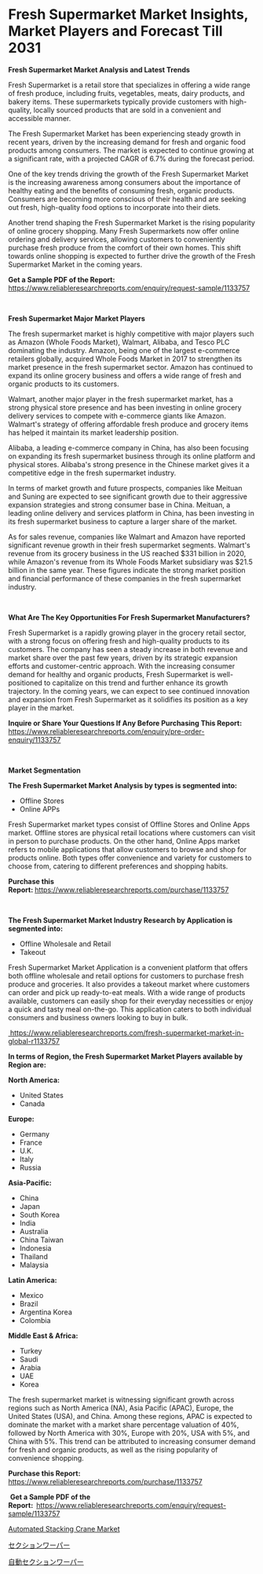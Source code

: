 <p><h1>Fresh Supermarket Market Insights, Market Players and Forecast Till 2031</h1></p><p><strong>Fresh Supermarket Market Analysis and Latest Trends</strong></p>
<p><p>Fresh Supermarket is a retail store that specializes in offering a wide range of fresh produce, including fruits, vegetables, meats, dairy products, and bakery items. These supermarkets typically provide customers with high-quality, locally sourced products that are sold in a convenient and accessible manner.</p><p>The Fresh Supermarket Market has been experiencing steady growth in recent years, driven by the increasing demand for fresh and organic food products among consumers. The market is expected to continue growing at a significant rate, with a projected CAGR of 6.7% during the forecast period.</p><p>One of the key trends driving the growth of the Fresh Supermarket Market is the increasing awareness among consumers about the importance of healthy eating and the benefits of consuming fresh, organic products. Consumers are becoming more conscious of their health and are seeking out fresh, high-quality food options to incorporate into their diets.</p><p>Another trend shaping the Fresh Supermarket Market is the rising popularity of online grocery shopping. Many Fresh Supermarkets now offer online ordering and delivery services, allowing customers to conveniently purchase fresh produce from the comfort of their own homes. This shift towards online shopping is expected to further drive the growth of the Fresh Supermarket Market in the coming years.</p></p>
<p><strong>Get a Sample PDF of the Report:&nbsp;</strong> <a href="https://www.reliableresearchreports.com/enquiry/request-sample/1133757">https://www.reliableresearchreports.com/enquiry/request-sample/1133757</a></p>
<p>&nbsp;</p>
<p><strong>Fresh Supermarket Major Market Players</strong></p>
<p><p>The fresh supermarket market is highly competitive with major players such as Amazon (Whole Foods Market), Walmart, Alibaba, and Tesco PLC dominating the industry. Amazon, being one of the largest e-commerce retailers globally, acquired Whole Foods Market in 2017 to strengthen its market presence in the fresh supermarket sector. Amazon has continued to expand its online grocery business and offers a wide range of fresh and organic products to its customers.</p><p>Walmart, another major player in the fresh supermarket market, has a strong physical store presence and has been investing in online grocery delivery services to compete with e-commerce giants like Amazon. Walmart's strategy of offering affordable fresh produce and grocery items has helped it maintain its market leadership position.</p><p>Alibaba, a leading e-commerce company in China, has also been focusing on expanding its fresh supermarket business through its online platform and physical stores. Alibaba's strong presence in the Chinese market gives it a competitive edge in the fresh supermarket industry.</p><p>In terms of market growth and future prospects, companies like Meituan and Suning are expected to see significant growth due to their aggressive expansion strategies and strong consumer base in China. Meituan, a leading online delivery and services platform in China, has been investing in its fresh supermarket business to capture a larger share of the market.</p><p>As for sales revenue, companies like Walmart and Amazon have reported significant revenue growth in their fresh supermarket segments. Walmart's revenue from its grocery business in the US reached $331 billion in 2020, while Amazon's revenue from its Whole Foods Market subsidiary was $21.5 billion in the same year. These figures indicate the strong market position and financial performance of these companies in the fresh supermarket industry.</p></p>
<p>&nbsp;</p>
<p><strong>What Are The Key Opportunities For Fresh Supermarket Manufacturers?</strong></p>
<p><p>Fresh Supermarket is a rapidly growing player in the grocery retail sector, with a strong focus on offering fresh and high-quality products to its customers. The company has seen a steady increase in both revenue and market share over the past few years, driven by its strategic expansion efforts and customer-centric approach. With the increasing consumer demand for healthy and organic products, Fresh Supermarket is well-positioned to capitalize on this trend and further enhance its growth trajectory. In the coming years, we can expect to see continued innovation and expansion from Fresh Supermarket as it solidifies its position as a key player in the market.</p></p>
<p><strong>Inquire or Share Your Questions If Any Before Purchasing This Report:</strong> <a href="https://www.reliableresearchreports.com/enquiry/pre-order-enquiry/1133757">https://www.reliableresearchreports.com/enquiry/pre-order-enquiry/1133757</a></p>
<p>&nbsp;</p>
<p><strong>Market Segmentation</strong></p>
<p><strong>The Fresh Supermarket Market Analysis by types is segmented into:</strong></p>
<p><ul><li>Offline Stores</li><li>Online APPs</li></ul></p>
<p><p>Fresh Supermarket market types consist of Offline Stores and Online Apps market. Offline stores are physical retail locations where customers can visit in person to purchase products. On the other hand, Online Apps market refers to mobile applications that allow customers to browse and shop for products online. Both types offer convenience and variety for customers to choose from, catering to different preferences and shopping habits.</p></p>
<p><strong>Purchase this Report:&nbsp;</strong><a href="https://www.reliableresearchreports.com/purchase/1133757">https://www.reliableresearchreports.com/purchase/1133757</a></p>
<p>&nbsp;</p>
<p><strong>The Fresh Supermarket Market Industry Research by Application is segmented into:</strong></p>
<p><ul><li>Offline Wholesale and Retail</li><li>Takeout</li></ul></p>
<p><p>Fresh Supermarket Market Application is a convenient platform that offers both offline wholesale and retail options for customers to purchase fresh produce and groceries. It also provides a takeout market where customers can order and pick up ready-to-eat meals. With a wide range of products available, customers can easily shop for their everyday necessities or enjoy a quick and tasty meal on-the-go. This application caters to both individual consumers and business owners looking to buy in bulk.</p></p>
<p><a href="https://www.reliableresearchreports.com/fresh-supermarket-market-in-global-r1133757">&nbsp;https://www.reliableresearchreports.com/fresh-supermarket-market-in-global-r1133757</a></p>
<p><strong>In terms of Region, the Fresh Supermarket Market Players available by Region are:</strong></p>
<p>
    <p> <strong> North America: </strong>
        <ul>
            <li>United States</li>
            <li>Canada</li>
        </ul>
        </p> 
    <p> <strong> Europe: </strong>
        <ul>
            <li>Germany</li>
            <li>France</li>
            <li>U.K.</li>
            <li>Italy</li>
            <li>Russia</li>
        </ul>
        </p> 
    <p> <strong> Asia-Pacific: </strong>
        <ul>
            <li>China</li>
            <li>Japan</li>
            <li>South Korea</li>
            <li>India</li>
            <li>Australia</li>
            <li>China Taiwan</li>
            <li>Indonesia</li>
            <li>Thailand</li>
            <li>Malaysia</li>
        </ul>
        </p> 
    <p> <strong> Latin America: </strong>
        <ul>
            <li>Mexico</li>
            <li>Brazil</li>
            <li>Argentina Korea</li>
            <li>Colombia</li>
        </ul>
        </p> 
    <p> <strong> Middle East & Africa: </strong>
        <ul>
            <li>Turkey</li>
            <li>Saudi</li>
            <li>Arabia</li>
            <li>UAE</li>
            <li>Korea</li>
        </ul>
    </p>
    </p>
<p><p>The fresh supermarket market is witnessing significant growth across regions such as North America (NA), Asia Pacific (APAC), Europe, the United States (USA), and China. Among these regions, APAC is expected to dominate the market with a market share percentage valuation of 40%, followed by North America with 30%, Europe with 20%, USA with 5%, and China with 5%. This trend can be attributed to increasing consumer demand for fresh and organic products, as well as the rising popularity of convenience shopping.</p></p>
<p><strong>Purchase this Report: </strong><a href="https://www.reliableresearchreports.com/purchase/1133757">https://www.reliableresearchreports.com/purchase/1133757</a></p>
<p>&nbsp;<strong>Get a Sample PDF of the Report:&nbsp;&nbsp;</strong><a href="https://www.reliableresearchreports.com/enquiry/request-sample/1133757">https://www.reliableresearchreports.com/enquiry/request-sample/1133757</a></p>
<p><strong></strong></p>
<p><p><a href="https://view.publitas.com/reportprime-1/automated-stacking-crane-market-trends-and-analysis-opportunities-and-challenges-for-future-growth-2024-2031/">Automated Stacking Crane Market</a></p><p><a href="https://github.com/VinceMarvin1/Market-Research-Report-List-1/blob/main/8314780103742.md">セクションワーパー</a></p><p><a href="https://github.com/DayanaRunolfsdottir/Market-Research-Report-List-1/blob/main/7056271103743.md">自動セクションワーパー</a></p></p>